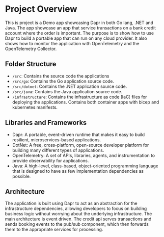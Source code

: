 # Project Overview

This is project is a Demo app showcasing Dapr in both Go lang, .NET and Java. The app showcase an app that service transactions on a bank credit account where the order is important. The purpose is to show how to use Dapr to build a portable app that can run on any cloud provider. It also shows how to monitor the application with OpenTelemetry and the OpenTelemetry Collector.

## Folder Structure

- `/src`: Contains the source code the applications
- `/src/go`: Contains the Go application source code.
- `/src/dotnet`: Contains the .NET application source code.
- `/src/java`: Contains the Java application source code.
- `/infrastructure`: Contains the infrastructure as code (IaC) files for deploying the applications. Contains both container apps with bicep and kubernetes manifests.

## Libraries and Frameworks

- Dapr: A portable, event-driven runtime that makes it easy to build resilient, microservices-based applications.
- DotNet: A free, cross-platform, open-source developer platform for building many different types of applications.
- OpenTelemetry: A set of APIs, libraries, agents, and instrumentation to provide observability for applications.
- Java: A high-level, class-based, object-oriented programming language that is designed to have as few implementation dependencies as possible.

## Architecture

The application is built using Dapr to act as an abstraction for the infrastructure dependencies, allowing developers to focus on building business logic without worrying about the underlying infrastructure. The main architecture is event driven. The credit api serves transactions and sends booking events to the pub/sub component, which then forwards them to the appropriate services for processing.
